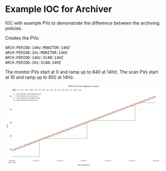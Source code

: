 # Example IOC for Archiver

IOC with example PVs to demonstrate the difference between the archiving policies.

Creates the PVs:

```
ARCH:PERIOD:14Hz:MONITOR:14HZ
ARCH:PERIOD:1Hz:MONITOR:14HZ
ARCH:PERIOD:14Hz:SCAN:14HZ
ARCH:PERIOD:1Hz:SCAN:14HZ
```

The monitor PVs start at 0 and ramp up to 840 at 14Hz.
The scan PVs start at 10 and ramp up to 850 at 14Hz.

![alt text](image.png)